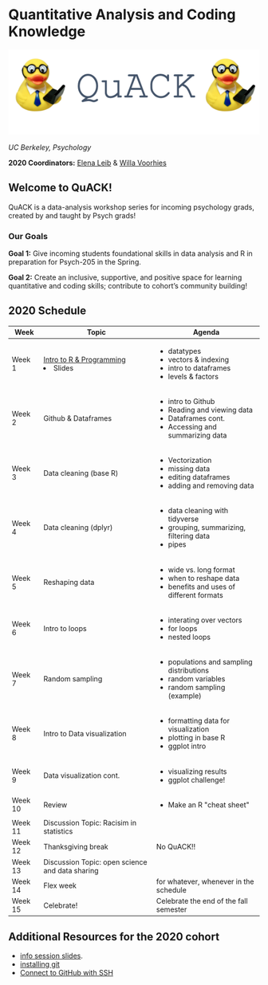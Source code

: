 
# Quantitative Analysis and Coding Knowledge 

![](img/logo.png)

 *UC Berkeley, Psychology*
 

**2020 Coordinators:** [Elena Leib](https://bungelab.berkeley.edu/graduate-students/) & [Willa Voorhies](https://cnl.berkeley.edu/people/willa-voorhies/)


## Welcome to QuACK! 
QuACK is a data-analysis workshop series for incoming psychology grads, created by and taught by Psych grads!


### Our Goals
  **Goal 1:** Give incoming students foundational skills in data analysis and R in preparation for Psych-205 in the Spring.
  
  
  **Goal 2:** Create an inclusive, supportive, and positive space for learning quantitative and coding skills; contribute to cohort’s community building!
   




  
## 2020 Schedule


|  Week | Topic | Agenda | 
| ------|-------|------- |
| Week 1| [Intro to R & Programming](https://github.com/UCB-Psychology-QuACK/introR_week1) </li><li> Slides | <ul><li>datatypes</li><li>vectors & indexing</li><li> intro to dataframes </li><li> levels & factors</li></ul>|
| Week 2| Github & Dataframes| <ul><li>intro to Github</li><li>Reading and viewing data</li><li> Dataframes cont. </li><li> Accessing and summarizing data</li></ul>|
| Week 3| Data cleaning (base R) | <ul><li>Vectorization</li><li>missing data</li><li> editing dataframes </li><li> adding and removing data</li></ul> |
| Week 4| Data cleaning (dplyr) | <ul><li> data cleaning with tidyverse </li><li>grouping, summarizing, filtering data </li><li> pipes</li></ul>|
| Week 5| Reshaping data | <ul><li> wide vs. long format </li><li>  when to reshape data </li><li> benefits and uses of different formats</li></ul>|
| Week 6| Intro to loops | <ul><li> interating over vectors </li><li>  for loops </li><li> nested loops</li></ul>|
 | Week 7| Random sampling | <ul><li> populations and sampling distributions </li><li> random variables </li><li> random sampling (example)</li></ul>|
  | Week 8| Intro to Data visualization | <ul><li> formatting data for visualization </li><li> plotting in base R </li><li> ggplot intro</li></ul>|
  | Week 9| Data visualization cont.  | <ul><li> visualizing results </li><li> ggplot challenge!</li></ul>|
 | Week 10| Review  | <ul><li> Make an R "cheat sheet"|
 | Week 11| Discussion Topic: Racisim in statistics| |
 | Week 12| Thanksgiving break| No QuACK!! |
 | Week 13| Discussion Topic: open science and data sharing| |
 | Week 14| Flex week |for whatever, whenever in the schedule |
 | Week 15| Celebrate!|Celebrate the end of the fall semester |
 
 
 

## Additional Resources for the 2020 cohort
 * <a href="img/QuACK_info_session.pdf">info session slides</a>.
 * [installing git](https://git-scm.com/book/en/v2/Getting-Started-Installing-Git)
 * [Connect to GitHub with SSH](https://kbroman.org/github_tutorial/pages/first_time.html)
 
 
